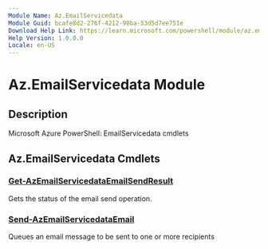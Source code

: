 ```yaml
---
Module Name: Az.EmailServicedata
Module Guid: bcafe8d2-276f-4212-98ba-53d5d7ee751e
Download Help Link: https://learn.microsoft.com/powershell/module/az.emailservicedata
Help Version: 1.0.0.0
Locale: en-US
---
```


# Az.EmailServicedata Module
## Description
Microsoft Azure PowerShell: EmailServicedata cmdlets

## Az.EmailServicedata Cmdlets
### [Get-AzEmailServicedataEmailSendResult](Get-AzEmailServicedataEmailSendResult.md)
Gets the status of the email send operation.

### [Send-AzEmailServicedataEmail](Send-AzEmailServicedataEmail.md)
Queues an email message to be sent to one or more recipients

